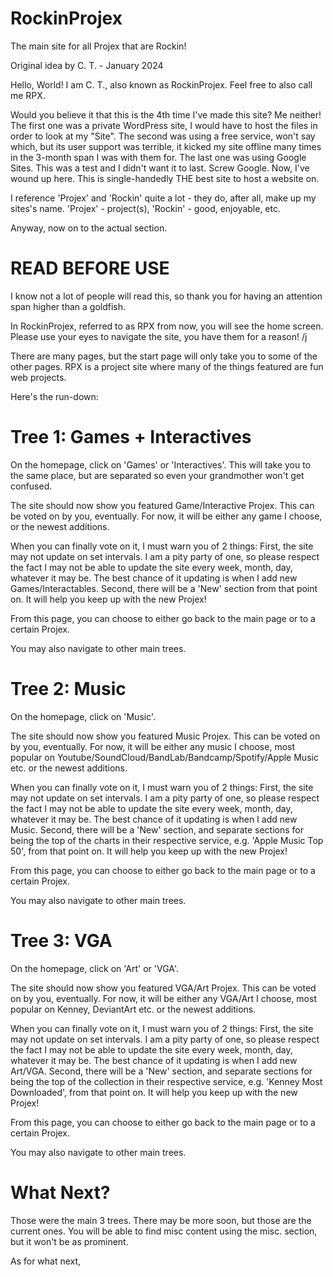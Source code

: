 # RockinProjex
The main site for all Projex that are Rockin!

Original idea by C. T. - January 2024

Hello, World!
I am C. T., also known as RockinProjex. Feel free to also call me RPX.

Would you believe it that this is the 4th time I've made this site? Me neither!
The first one was a private WordPress site, I would have to host the files in order to look at my "Site".
The second was using a free service, won't say which, but its user support was terrible, it kicked my site offline many times in the 3-month span I was with them for.
The last one was using Google Sites. This was a test and I didn't want it to last. Screw Google.
Now, I've wound up here. This is single-handedly THE best site to host a website on.

I reference 'Projex' and 'Rockin' quite a lot - they do, after all, make up my sites's name. 'Projex' - project(s), 'Rockin' - good, enjoyable, etc.

Anyway, now on to the actual section.


# READ BEFORE USE

I know not a lot of people will read this, so thank you for having an attention span higher than a goldfish.

In RockinProjex, referred to as RPX from now, you will see the home screen. Please use your eyes to navigate the site, you have them for a reason! /j

There are many pages, but the start page will only take you to some of the other pages. RPX is a project site where many of the things featured are fun web projects. 

Here's the run-down:

# Tree 1: Games + Interactives

On the homepage, click on 'Games' or 'Interactives'. This will take you to the same place, but are separated so even your grandmother won't get confused.

The site should now show you featured Game/Interactive Projex. This can be voted on by you, eventually. For now, it will be either any game I choose, or the newest additions.

When you can finally vote on it, I must warn you of 2 things:
First, the site may not update on set intervals. I am a pity party of one, so please respect the fact I may not be able to update the site every week, month, day, whatever it may be. The best chance of it updating is when I add new Games/Interactables.
Second, there will be a 'New' section from that point on. It will help you keep up with the new Projex!

From this page, you can choose to either go back to the main page or to a certain Projex.

You may also navigate to other main trees.

# Tree 2: Music

On the homepage, click on 'Music'.

The site should now show you featured Music Projex. This can be voted on by you, eventually. For now, it will be either any music I choose, most popular on Youtube/SoundCloud/BandLab/Bandcamp/Spotify/Apple Music etc. or the newest additions.

When you can finally vote on it, I must warn you of 2 things:
First, the site may not update on set intervals. I am a pity party of one, so please respect the fact I may not be able to update the site every week, month, day, whatever it may be. The best chance of it updating is when I add new Music.
Second, there will be a 'New' section, and separate sections for being the top of the charts in their respective service, e.g. 'Apple Music Top 50', from that point on. It will help you keep up with the new Projex!

From this page, you can choose to either go back to the main page or to a certain Projex.

You may also navigate to other main trees.

# Tree 3: VGA

On the homepage, click on 'Art' or 'VGA'.

The site should now show you featured VGA/Art Projex. This can be voted on by you, eventually. For now, it will be either any VGA/Art I choose, most popular on Kenney, DeviantArt etc. or the newest additions.

When you can finally vote on it, I must warn you of 2 things:
First, the site may not update on set intervals. I am a pity party of one, so please respect the fact I may not be able to update the site every week, month, day, whatever it may be. The best chance of it updating is when I add new Art/VGA.
Second, there will be a 'New' section, and separate sections for being the top of the collection in their respective service, e.g. 'Kenney Most Downloaded', from that point on. It will help you keep up with the new Projex!

From this page, you can choose to either go back to the main page or to a certain Projex.

You may also navigate to other main trees.

# What Next?

Those were the main 3 trees. There may be more soon, but those are the current ones. You will be able to find misc content using the misc. section, but it won't be as prominent.

As for what next, 
